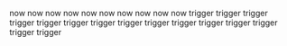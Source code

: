 now
now
now
now
now
now
now
now
now
now
trigger
trigger
trigger
trigger
trigger
trigger
trigger
trigger
trigger
trigger
trigger
trigger
trigger
trigger
trigger
